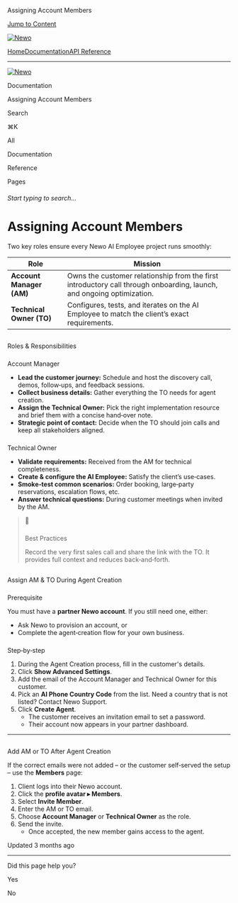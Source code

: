 Assigning Account Members

[Jump to Content](#content)

[![Newo](https://files.readme.io/895bdeef8322f081f6d0f4507a17e414930dfddfddf1de452f458dc00698ca84-small-svgviewer-png-output_9.png)](/)

[Home](/)[Documentation](/docs)[API Reference](/reference)

* * *

[![Newo](https://files.readme.io/895bdeef8322f081f6d0f4507a17e414930dfddfddf1de452f458dc00698ca84-small-svgviewer-png-output_9.png)](/)

Documentation

Assigning Account Members

Search

⌘K

All

Documentation

Reference

Pages

###### Start typing to search…

# Assigning Account Members

Two key roles ensure every Newo AI Employee project runs smoothly:

| Role | Mission |
| --- | --- |
| **Account Manager (AM)** | Owns the customer relationship from the first introductory call through onboarding, launch, and ongoing optimization. |
| **Technical Owner (TO)** | Configures, tests, and iterates on the AI Employee to match the client’s exact requirements. |

## 

Roles & Responsibilities

[](#roles--responsibilities)

### 

Account Manager

[](#account-manager)

*   **Lead the customer journey:** Schedule and host the discovery call, demos, follow‑ups, and feedback sessions.
*   **Collect business details:** Gather everything the TO needs for agent creation.
*   **Assign the Technical Owner:** Pick the right implementation resource and brief them with a concise hand‑over note.
*   **Strategic point of contact:** Decide when the TO should join calls and keep all stakeholders aligned.

### 

Technical Owner

[](#technical-owner)

*   **Validate requirements:** Received from the AM for technical completeness.
*   **Create & configure the AI Employee:** Satisfy the client’s use‑cases.
*   **Smoke‑test common scenarios:** Order booking, large‑party reservations, escalation flows, etc.
*   **Answer technical questions:** During customer meetings when invited by the AM.

> 📘
> 
> ### 
> 
> Best Practices
> 
> [](#best-practices)
> 
> Record the very first sales call and share the link with the TO. It provides full context and reduces back‑and‑forth.

## 

Assign AM & TO During Agent Creation

[](#assign-am--to-during-agent-creation)

### 

Prerequisite

[](#prerequisite)

You must have a **partner Newo account**. If you still need one, either:

*   Ask Newo to provision an account, or
*   Complete the agent‑creation flow for your own business.

### 

Step‑by‑step

[](#stepbystep)

1.  During the Agent Creation process, fill in the customer's details.
2.  Click **Show Advanced Settings**.
3.  Add the email of the Account Manager and Technical Owner for this customer.
4.  Pick an **AI Phone Country Code** from the list. Need a country that is not listed? Contact Newo Support.
5.  Click **Create Agent**.
    *   The customer receives an invitation email to set a password.
    *   Their account now appears in your partner dashboard.

* * *

## 

Add AM or TO After Agent Creation

[](#add-am-or-to-after-agent-creation)

If the correct emails were not added – or the customer self‑served the setup – use the **Members** page:

1.  Client logs into their Newo account.
2.  Click the **profile avatar ▸ Members**.
3.  Select **Invite Member**.
4.  Enter the AM or TO email.
5.  Choose **Account Manager** or **Technical Owner** as the role.
6.  Send the invite.
    *   Once accepted, the new member gains access to the agent.

Updated 3 months ago

* * *

Did this page help you?

Yes

No
